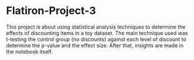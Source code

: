 # Flatiron-Project-3
This project is about using statistical analysis techniques to determine the effects of discounting items in a toy dataset. The main technique used was t-testing the control group (no discounts) against each level of discount to determine the p-value and the effect size. After that, insights are made in the notebook itself.
